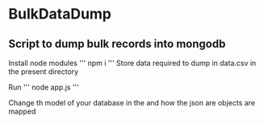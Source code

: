 # BulkDataDump
## Script to dump bulk records into mongodb

Install node modules 
'''
	npm i 
'''
Store data required to dump in data.csv in the present directory 

Run 
'''
	node app.js
'''

Change th model of your database in the and how the json are objects are mapped 
